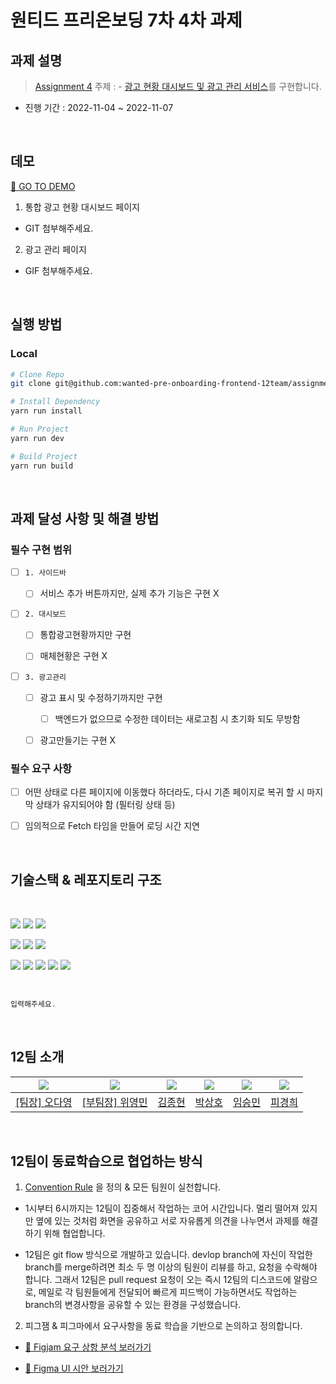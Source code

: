 # 원티드 프리온보딩 7차 4차 과제

## 과제 설명

> [Assignment 4](https://younuk.notion.site/c8c9654411f64ce9aadb2f4a4b136e42) 주제 : - [광고 현황 대시보드 및 광고 관리 서비스](https://www.figma.com/file/4LvAWqkU4ZMcI14MEZzJTx/Madup-X-Wanted-FE-PJT?node-id=0%3A1)를 구현합니다.

- 진행 기간 : 2022-11-04 ~ 2022-11-07

<br />

## 데모

[🚀 GO TO DEMO](https://unrivaled-tulumba-fd4a80.netlify.app/)

1. 통합 광고 현황 대시보드 페이지

- GIT 첨부해주세요.

2. 광고 관리 페이지

- GIF 첨부해주세요.

<br />

## 실행 방법

### Local

```bash
# Clone Repo
git clone git@github.com:wanted-pre-onboarding-frontend-12team/assignment-2-team12.git

# Install Dependency
yarn run install

# Run Project
yarn run dev

# Build Project
yarn run build
```

<br />

## 과제 달성 사항 및 해결 방법

### 필수 구현 범위

- [ ] `1. 사이드바`

  - [ ] 서비스 추가 버튼까지만, 실제 추가 기능은 구현 X

- [ ] `2. 대시보드`

  - [ ] 통합광고현황까지만 구현

  - [ ] 매체현황은 구현 X

- [ ] `3. 광고관리`

  - [ ] 광고 표시 및 수정하기까지만 구현

    - [ ] 백엔드가 없으므로 수정한 데이터는 새로고침 시 초기화 되도 무방함

  - [ ] 광고만들기는 구현 X

### 필수 요구 사항

- [ ] 어떤 상태로 다른 페이지에 이동했다 하더라도, 다시 기존 페이지로 복귀 할 시 마지막 상태가 유지되어야 함 (필터링 상태 등)

- [ ] 임의적으로 Fetch 타임을 만들어 로딩 시간 지연

<br />

## 기술스택 & 레포지토리 구조

<br />

<img src="https://img.shields.io/badge/typescript-3178C6?style=for-the-badge&logo=typescript&logoColor=black"> <img src="https://img.shields.io/badge/react-61DAFB?style=for-the-badge&logo=react&logoColor=black"> <img src="https://img.shields.io/badge/react-router-CA4245?style=for-the-badge&logo=react-router&logoColor=white">

<img src="https://img.shields.io/badge/styled-component-DB7093?style=for-the-badge&logo=styled-component&logoColor=white"> <img src="https://img.shields.io/badge/recharts-FF6384?style=for-the-badge&logo=recharts&logoColor=white"> <img src="https://img.shields.io/badge/react-datepicker-216BA5?style=for-the-badge&logo=react-datepicker&logoColor=white">

<img src="https://img.shields.io/badge/eslint-181717?style=for-the-badge&logo=eslint&logoColor=white"> <img src="https://img.shields.io/badge/prettier-1A2C34?style=for-the-badge&logo=prettier&logoColor=F7BA3E"> <img src="https://img.shields.io/badge/yarn-2C8EBB?style=for-the-badge&logo=yarn&logoColor=white">
<img src="https://img.shields.io/badge/vite-646CFF?style=for-the-badge&logo=vite&logoColor=white">
<img src="https://img.shields.io/badge/netlify-00C7B7?style=for-the-badge&logo=netlify&logoColor=white">

<br />

```jsx
입력해주세요.
```

<br />

## 12팀 소개

| <img src="https://avatars.githubusercontent.com/u/40523487?v=4"/> | <img src="https://avatars.githubusercontent.com/u/50790145?v=4"/> | <img src="https://avatars.githubusercontent.com/u/108744804?v=4"> | <img src="https://avatars.githubusercontent.com/u/97100045?v=4"/> | <img src="https://avatars.githubusercontent.com/u/92246102?v=4"> | <img src="https://avatars.githubusercontent.com/u/96763714?v=4"> |
| ----------------------------------------------------------------- | ----------------------------------------------------------------- | ----------------------------------------------------------------- | ----------------------------------------------------------------- | ---------------------------------------------------------------- | ---------------------------------------------------------------- |
| <a href="https://github.com/od-log">[팀장] 오다영</a>             | <a href="https://github.com/youngminss">[부팀장] 위영민</a>       | <a href="https://github.com/jong6598">김종현</a>                  | <a href="https://github.com/hopak-e">박상호</a>                   | <a href="https://github.com/forest-6">임승민</a>                 | <a href="https://github.com/kyunghee47">피경희</a>               |

<br />

## 12팀이 동료학습으로 협업하는 방식

1. [Convention Rule](https://github.com/wanted-pre-onboarding-frontend-12team/pre-onboarding-7th-2-2-12/wiki) 을 정의 & 모든 팀원이 실천합니다.

- 1시부터 6시까지는 12팀이 집중해서 작업하는 코어 시간입니다. 멀리 떨어져 있지만 옆에 있는 것처럼 화면을 공유하고 서로 자유롭게 의견을 나누면서 과제를 해결하기 위해 협업합니다.

- 12팀은 git flow 방식으로 개발하고 있습니다. devlop branch에 자신이 작업한 branch를 merge하려면 최소 두 명 이상의 팀원이 리뷰를 하고, 요청을 수락해야 합니다. 그래서 12팀은 pull request 요청이 오는 즉시 12팀의 디스코드에 알람으로, 메일로 각 팀원들에게 전달되어 빠르게 피드백이 가능하면서도 작업하는 branch의 변경사항을 공유할 수 있는 환경을 구성했습니다.

2. 피그잼 & 피그마에서 요구사항을 동료 학습을 기반으로 논의하고 정의합니다.

- [🚀 Figjam 요구 상항 분석 보러가기](https://www.figma.com/file/hWxQ6rPTf2Ftov5xD7M0Hw/Assignment-4---MadUp?node-id=0%3A1)

- [🚀 Figma UI 시안 보러가기](https://www.figma.com/file/wgIUxDLFKQyAqSGww3arko/Assignment-4---MadUp?node-id=0%3A1)
